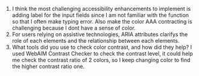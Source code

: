 1. I think the most challenging accessibility enhancements to implement is adding label for the input fields since I am not familiar with the function so that I often make typing error. Also make the color AAA contracting is challenging because I dont have a sense of color.
2. For users relying on assistive technologies, ARIA attributes clarifys the role of each elements and the relationship between each elements.
3. What tools did you use to check color contrast, and how did they help? I used WebAIM Contrast Checker to check the contrast level, it could help me check the contrast ratio of 2 colors, so I keep changing color to find the higher contrast ratio one.